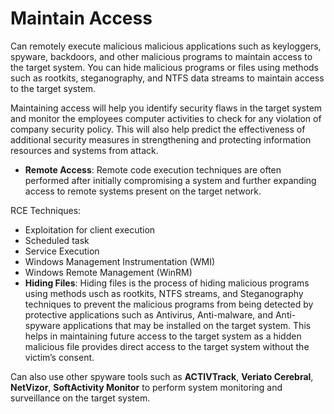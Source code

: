 # Maintain Access

Can remotely execute malicious malicious applications such as keyloggers, spyware, backdoors, and other malicious programs to maintain access to the target system. You can hide malicious programs or files using methods such as rootkits, steganography, and NTFS data streams to maintain access to the target system.

Maintaining access will help you identify security flaws in the target system and monitor the employees computer activities to check for any violation of company security policy. This will also help predict the effectiveness of additional security measures in strengthening and protecting information resources and systems from attack.

* **Remote Access**: Remote code execution techniques are often performed after initially compromising a system and further expanding access to remote systems present on the target network.

RCE Techniques:

* Exploitation for client execution
* Scheduled task
* Service Execution
* Windows Management Instrumentation (WMI)
* Windows Remote Management (WinRM)
* **Hiding Files**: Hiding files is the process of hiding malicious programs using methods usch as rootkits, NTFS streams, and Steganography techniques to prevent the malicious programs from being detected by protective applications such as Antivirus, Anti-malware, and Anti-spyware applications that may be installed on the target system. This helps in maintaining future access to the target system as a hidden malicious file provides direct access to the target system without the victim’s consent.



Can also use other spyware tools such as **ACTIVTrack**, **Veriato Cerebral**, **NetVizor**, **SoftActivity Monitor** to perform system monitoring and surveillance on the target system.
